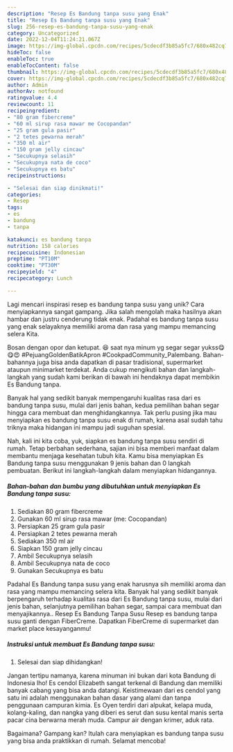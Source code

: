 ```yaml
---
description: "Resep Es Bandung tanpa susu yang Enak"
title: "Resep Es Bandung tanpa susu yang Enak"
slug: 256-resep-es-bandung-tanpa-susu-yang-enak
category: Uncategorized
date: 2022-12-04T11:24:21.067Z
image: https://img-global.cpcdn.com/recipes/5cdecdf3b85a5fc7/680x482cq70/es-bandung-tanpa-susu-foto-resep-utama.jpg
hideToc: false
enableToc: true
enableTocContent: false
thumbnail: https://img-global.cpcdn.com/recipes/5cdecdf3b85a5fc7/680x482cq70/es-bandung-tanpa-susu-foto-resep-utama.jpg
cover: https://img-global.cpcdn.com/recipes/5cdecdf3b85a5fc7/680x482cq70/es-bandung-tanpa-susu-foto-resep-utama.jpg
author: Admin
authorAv: notfound
ratingvalue: 4.4
reviewcount: 11
recipeingredient:
- "80 gram fibercreme"
- "60 ml sirup rasa mawar me Cocopandan"
- "25 gram gula pasir"
- "2 tetes pewarna merah"
- "350 ml air"
- "150 gram jelly cincau"
- "Secukupnya selasih"
- "Secukupnya nata de coco"
- "Secukupnya es batu"
recipeinstructions:

- "Selesai dan siap dinikmati!"
categories:
- Resep
tags:
- es
- bandung
- tanpa

katakunci: es bandung tanpa 
nutrition: 158 calories
recipecuisine: Indonesian
preptime: "PT10M"
cooktime: "PT30M"
recipeyield: "4"
recipecategory: Lunch

---
```





Lagi mencari inspirasi resep es bandung tanpa susu yang unik? Cara menyiapkannya sangat gampang. Jika salah mengolah maka hasilnya akan hambar dan justru cenderung tidak enak. Padahal es bandung tanpa susu yang enak selayaknya memiliki aroma dan rasa yang mampu memancing selera Kita.





Bosan dengan opor dan ketupat. 😆 saat nya minum yg segar segar yukss😋😋😍 #PejuangGoldenBatikApron #CookpadCommunity_Palembang. Bahan-bahannya juga bisa anda dapatkan di pasar tradisional, supermarket ataupun minimarket terdekat. Anda cukup mengikuti bahan dan langkah-langkah yang sudah kami berikan di bawah ini hendaknya dapat membikin Es Bandung tanpa.

Banyak hal yang sedikit banyak mempengaruhi kualitas rasa dari es bandung tanpa susu, mulai dari jenis bahan, kedua pemilihan bahan segar hingga cara membuat dan menghidangkannya. Tak perlu pusing jika mau menyiapkan es bandung tanpa susu enak di rumah, karena asal sudah tahu triknya maka hidangan ini mampu jadi suguhan spesial.






Nah, kali ini kita coba, yuk, siapkan es bandung tanpa susu sendiri di rumah. Tetap berbahan sederhana, sajian ini bisa memberi manfaat dalam membantu menjaga kesehatan tubuh kita. Kamu bisa menyiapkan Es Bandung tanpa susu menggunakan 9 jenis bahan dan 0 langkah pembuatan. Berikut ini langkah-langkah dalam menyiapkan hidangannya.

<!--inarticleads1-->

##### Bahan-bahan dan bumbu yang dibutuhkan untuk menyiapkan Es Bandung tanpa susu:

1. Sediakan 80 gram fibercreme
1. Gunakan 60 ml sirup rasa mawar (me: Cocopandan)
1. Persiapkan 25 gram gula pasir
1. Persiapkan 2 tetes pewarna merah
1. Sediakan 350 ml air
1. Siapkan 150 gram jelly cincau
1. Ambil Secukupnya selasih
1. Ambil Secukupnya nata de coco
1. Gunakan Secukupnya es batu


Padahal Es Bandung tanpa susu yang enak harusnya sih memiliki aroma dan rasa yang mampu memancing selera kita. Banyak hal yang sedikit banyak berpengaruh terhadap kualitas rasa dari Es Bandung tanpa susu, mulai dari jenis bahan, selanjutnya pemilihan bahan segar, sampai cara membuat dan menyajikannya.. Resep Es Bandung Tanpa Susu Resep es bandung tanpa susu ganti dengan FiberCreme. Dapatkan FiberCreme di supermarket dan market place kesayanganmu! 

<!--inarticleads2-->

##### Instruksi untuk membuat Es Bandung tanpa susu:


1. Selesai dan siap dihidangkan!

Jangan tertipu namanya, karena minuman ini bukan dari kota Bandung di Indonesia lho! Es cendol Elizabeth sangat terkenal di Bandung dan memiliki banyak cabang yang bisa anda datangi. Keistimewaan dari es cendol yang satu ini adalah menggunakan bahan dasar yang alami dan tanpa penggunaan campuran kimia. Es Oyen terdiri dari alpukat, kelapa muda, kolang-kaling, dan nangka yang diberi es serut dan susu kental manis serta pacar cina berwarna merah muda. Campur air dengan krimer, aduk rata. 

Bagaimana? Gampang kan? Itulah cara menyiapkan es bandung tanpa susu yang bisa anda praktikkan di rumah. Selamat mencoba!
